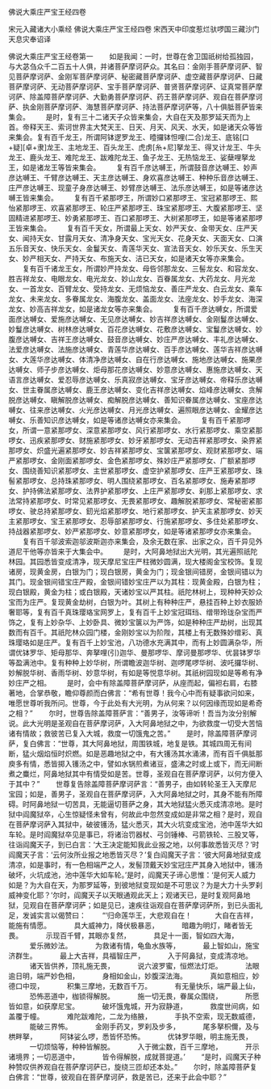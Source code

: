 <!-- { "loadSidebar": true } -->
佛说大乘庄严宝王经四卷


宋元入藏诸大小乘经
佛说大乘庄严宝王经四卷
宋西天中印度惹烂驮啰国三藏沙门天息灾奉诏译


佛说大乘庄严宝王经卷第一
　　如是我闻：一时，世尊在舍卫国祇树给孤独园，与大苾刍众千二百五十人俱，并诸菩萨摩诃萨众。其名曰：金刚手菩萨摩诃萨、智见菩萨摩诃萨、金刚军菩萨摩诃萨、秘密藏菩萨摩诃萨、虚空藏菩萨摩诃萨、日藏菩萨摩诃萨、无动菩萨摩诃萨、宝手菩萨摩诃萨、普贤菩萨摩诃萨、证真常菩萨摩诃萨、除盖障菩萨摩诃萨、大勤勇菩萨摩诃萨、药王菩萨摩诃萨、观自在菩萨摩诃萨、执金刚菩萨摩诃萨、海慧菩萨摩诃萨、持法菩萨摩诃萨等，八十俱胝菩萨皆来集会。
　　是时，复有三十二诸天子众皆来集会，大自在天及那罗延天而为上首。帝释天王、索诃世界主大梵天王、日天、月天、风天、水天，如是诸天众等皆来集会。复有百千龙王，所谓阿钵逻罗龙王、曀攞钵怛哩(二合)龙王、底铭[口+疑][卓+隶]龙王、主地龙王、百头龙王、虎虏[糸+尼]拏龙王、得叉计龙王、牛头龙王、鹿头龙王、难陀龙王、跋难陀龙王、鱼子龙王、无热恼龙王、娑蘖哩拏龙王，如是诸龙王等皆来集会。
　　复有百千彦达嚩王，所谓鼓音彦达嚩王、妙声彦达嚩王、千臂彦达嚩王、天主彦达嚩王、身欢喜彦达嚩王、种种乐音彦达嚩王、庄严彦达嚩王、现童子身彦达嚩王、妙臂彦达嚩王、法乐彦达嚩王，如是等诸彦达嚩王皆来集会。
　　复有百千紧那啰王，所谓妙口紧那啰王、宝冠紧那啰王、熙怡紧那啰王、欢喜紧那啰王、轮庄严紧那啰王、珠宝紧那啰王、大腹紧那啰王、坚固精进紧那啰王、妙勇紧那啰王、百口紧那啰王、大树紧那啰王，如是等诸紧那啰王皆来集会。
　　复有百千天女，所谓最上天女、妙严天女、金带天女、庄严天女、闻持天女、甘露月天女、清净身天女、宝光天女、花身天女、天面天女、口演五乐音天女、快乐天女、金鬘天女、青莲华天女、宣法音天女、妙乐天女、乐生天女、妙严相天女、严持天女、布施天女、洁已天女，如是诸天女等亦来集会。
　　复有百千诸龙王女，所谓妙严持龙女、母呰邻那龙女、三髻龙女、和容龙女、胜吉祥龙女、电眼龙女、电光龙女、妙山龙女、百眷属龙女、大药龙女、月光龙女、一首龙女、百臂龙女、受持龙女、无烦恼龙女、善庄严龙女、白云龙女、乘车龙女、未来龙女、多眷属龙女、海腹龙女、盖面龙女、法座龙女、妙手龙女、海深龙女、妙高吉祥龙女，如是诸龙女等亦来集会。
　　复有百千彦达嚩女，所谓爱面彦达嚩女、爱施彦达嚩女、无见彦达嚩女、妙吉祥彦达嚩女、金刚鬘彦达嚩女、妙鬘彦达嚩女、树林彦达嚩女、百花彦达嚩女、花敷彦达嚩女、宝鬘彦达嚩女、妙腹彦达嚩女、吉祥王彦达嚩女、鼓音彦达嚩女、妙庄严彦达嚩女、丰礼彦达嚩女、法爱彦达嚩女、法施彦达嚩女、青莲华彦达嚩女、百手彦达嚩女、莲华吉祥彦达嚩女、大莲华彦达嚩女、体清净彦达嚩女、自在行彦达嚩女、施地彦达嚩女、施果彦达嚩女、师子步彦达嚩女、炬母那花彦达嚩女、妙意彦达嚩女、惠施彦达嚩女、天语言彦达嚩女、爱忍辱彦达嚩女、乐真寂彦达嚩女、宝牙彦达嚩女、帝释乐彦达嚩女、世主眷属彦达嚩女、鹿王彦达嚩女、变化吉祥彦达嚩女、焰峰彦达嚩女、贪解脱彦达嚩女、瞋解脱彦达嚩女、痴解脱彦达嚩女、善知识眷属彦达嚩女、宝座彦达嚩女、往来彦达嚩女、火光彦达嚩女、月光彦达嚩女、遍照眼彦达嚩女、金耀彦达嚩女、乐善知识彦达嚩女，如是等诸彦达嚩女亦来集会。
　　复有百千紧那啰女，所谓一意紧那啰女、深意紧那啰女、风行紧那啰女、水行紧那啰女、乘空紧那啰女、迅疾紧那啰女、财施紧那啰女、妙牙紧那啰女、无动吉祥紧那啰女、染界紧那啰女、炽盛光遍紧那啰女、妙吉祥紧那啰女、宝箧紧那啰女、观财紧那啰女、端严紧那啰女、金刚面紧那啰女、金色紧那啰女、殊妙庄严紧那啰女、广额紧那啰女、围绕善知识紧那啰女、主世紧那啰女、虚空护紧那啰女、庄严王紧那啰女、珠髻紧那啰女、总持珠紧那啰女、明人围绕紧那啰女、百名紧那啰女、施寿紧那啰女、护持佛法紧那啰女、法界护紧那啰女、上庄严紧那啰女、刹那上紧那啰女、求法常持紧那啰女、时常见紧那啰女、无畏紧那啰女、趣解脱紧那啰女、常秘密紧那啰女、驶总持紧那啰女、釰光焰紧那啰女、地行紧那啰女、护天主紧那啰女、妙天主紧那啰女、宝王紧那啰女、忍辱部紧那啰女、行施紧那啰女、多住处紧那啰女、持战器紧那啰女、妙严紧那啰女、妙意紧那啰女，如是等诸紧那啰女亦来集会。
　　复有百千邬波索迦邬波斯迦亦来集会，及余无数在家、出家之众，百千异见外道尼干他等亦皆来于大集会中。
　　是时，大阿鼻地狱出大光明，其光遍照祇陀林园。其园悉皆变成清净，现天摩尼宝庄严柱微妙圆满，现大楼阁金宝校饰。复现诸房，现黄金房，白银为门；现白银房，黄金为门；现金银间错房，金银间错以为其门。现金银间错宝庄严殿，金银间错妙宝庄严以为其柱：现黄金殿，白银为柱；现白银殿，黄金为柱；或白银殿，天诸妙宝以严其柱。祇陀林树上，现种种天妙众宝而为庄严。复现黄金劫树，白银为叶。其树上有种种庄严，悬挂百种上妙衣服娇奢耶等，复有百千真珠璎珞宝网罗上，复有百千上妙宝冠珥珰、缯带玲珑杂宝而严饰之，复有上妙杂华、上妙卧具、微妙宝箧以为严饰，如是种种庄严劫树，出现其数而有百千。其祇陀林众园门楼，金刚妙宝以为阶陛，其楼上有无数殊妙缯彩、真珠璎珞如是庄严。复有百千上妙宝池，八功德水充满其中，而有上妙圆满杂华，所谓优钵罗华、矩母那华、奔拏哩(引)迦华、曼那啰华、摩诃曼那啰华、优昙钵罗华等盈满池中。复有种种上妙华树，所谓瞻波迦华树、迦啰尾啰华树、波吒攞华树、妙解脱华树、香雨华树、妙意华树，有如是等悦意华树。其祇树园现如是等希有净妙庄严之相。
　　是时，会中有除盖障菩萨摩诃萨，从座而起，偏袒右肩，右膝著地，合掌恭敬，瞻仰尊颜而白佛言：“希有世尊！我今心中而有疑事欲问如来，唯愿世尊听我所问。世尊，今于此处有大光明，为从何来？以何因缘而现如是希奇之相？”
　　尔时，世尊告除盖障菩萨言：“善男子，汝等谛听！吾当为汝分别解说。此大光明是圣观自在菩萨摩诃萨，入大阿鼻地狱之中，为欲救度一切受大苦恼诸有情故；救彼苦已复入大城，救度一切饿鬼之苦。”
　　是时，除盖障菩萨摩诃萨，复白佛言：“世尊，其大阿鼻地狱，周围铁城，地复是铁。其城四周无有间断，猛火烟焰恒时炽燃。如是恶趣地狱之中，有大镬汤其水涌沸，而有百千俱胝那庾多有情，悉皆掷入镬汤之中，譬如水锅煎煮诸豆，盛沸之时或上或下，而无间断煮之麋烂，阿鼻地狱其中有情受如是苦。世尊，圣观自在菩萨摩诃萨，以何方便入于其中？”
　　世尊复告除盖障菩萨摩诃萨言：“善男子，由如转轮圣王入天摩尼宝园；如是，善男子，圣观自在菩萨摩诃萨，入大阿鼻地狱之时，其身不能有所障碍。时阿鼻地狱一切苦具，无能逼切菩萨之身，其大地狱猛火悉灭成清凉地。是时狱中阎魔狱卒，心生惊疑怪未曾有，何故此中忽然变成如是非常之相？是时，观自在菩萨摩诃萨入其狱中，破彼镬汤，猛火悉灭，其大火坑变成宝池，池中莲华大如车轮。是时阎魔狱卒见是事已，将诸治罚器杖、弓剑锤棒、弓箭铁轮、三股叉等，往诣阎魔天子，到已白言：‘大王决定能知我此业报之地，以何事故悉皆灭尽？’时阎魔天子言：‘云何汝所业报之地悉皆灭尽？’复白阎魔天子言：‘彼大阿鼻地狱变成清凉，如是事时，有一色相端严之人，发髻顶戴天妙宝冠庄严其身入地狱中，镬汤破坏，火坑成池，池中莲华大如车轮。’是时，阎魔天子谛心思惟：‘是何天人威力如是？为大自在天，为那罗延等，到彼地狱变现如是不可思议？为是大力十头罗刹威神变化耶？’尔时，阎魔天子以天眼通观此天上；观诸天已，是时复观阿鼻地狱，见观自在菩萨摩诃萨；如是见已，速疾往诣观自在菩萨摩诃萨所，到已头面礼足，发诚实言以偈赞曰：
　　“‘归命莲华王，大悲观自在！
　　　大自在吉祥，能施有情愿。
　　　具大威神力，降伏极暴恶，
　　　暗趣为明灯，睹者皆无畏。
　　　示现百千臂，其眼亦复然，
　　　具足十一面，智如四大海，
　　　爱乐微妙法。
　　　为救诸有情，龟鱼水族等，
　　　最上智如山，施宝济群生。
　　　最上大吉祥，具福智庄严，
　　　入于阿鼻狱，变成清凉地。
　　　诸天皆供养，顶礼施无畏，
　　　说六波罗蜜，恒燃法灯炬。
　　　法眼逾日明，端严妙色相，
　　　身相如金山，妙腹深法海。
　　　真如意相应，妙德口中现，
　　　积集三摩地，无数百千万。
　　　有无量快乐，端严最上仙，
　　　恐怖恶道中，枷锁得解脱。
　　　施一切无畏，眷属众围绕，
　　　所愿皆如意，如获摩尼宝。
　　　破坏饿鬼城，开为寂静道，
　　　救度世间病，如盖覆于幢。
　　　难陀跋难陀，二龙为络腋，
　　　手执不空索，现无数威德，
　　　能破三界怖。
　　　金刚手药叉，罗刹及步多，
　　　尾多拏枳儞，及与栱畔拏，
　　　阿钵娑么啰，悉皆怀恐怖。
　　　优钵罗华眼，明主施无畏，
　　　一切烦恼等，种种皆解脱。
　　　入于微尘数，百千三摩地，
　　　开示诸境界；一切恶道中，
　　　皆令得解脱，成就菩提道。’
　　“是时，阎魔天子种种赞叹供养观自在菩萨摩诃萨已，旋绕三匝却还本处。”
　　尔时，除盖障菩萨复白佛言：“世尊，彼观自在菩萨摩诃萨，救是苦已，还来于此会中耶？”
